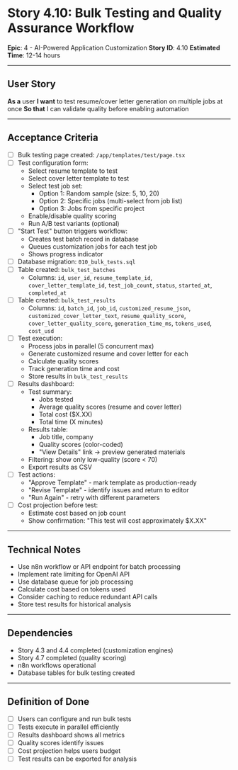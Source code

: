 # Story 4.10: Bulk Testing and Quality Assurance Workflow

**Epic**: 4 - AI-Powered Application Customization
**Story ID**: 4.10
**Estimated Time**: 12-14 hours

---

## User Story

**As a** user
**I want** to test resume/cover letter generation on multiple jobs at once
**So that** I can validate quality before enabling automation

---

## Acceptance Criteria

- [ ] Bulk testing page created: `/app/templates/test/page.tsx`
- [ ] Test configuration form:
  - Select resume template to test
  - Select cover letter template to test
  - Select test job set:
    - Option 1: Random sample (size: 5, 10, 20)
    - Option 2: Specific jobs (multi-select from job list)
    - Option 3: Jobs from specific project
  - Enable/disable quality scoring
  - Run A/B test variants (optional)
- [ ] "Start Test" button triggers workflow:
  - Creates test batch record in database
  - Queues customization jobs for each test job
  - Shows progress indicator
- [ ] Database migration: `010_bulk_tests.sql`
- [ ] Table created: `bulk_test_batches`
  - Columns: `id`, `user_id`, `resume_template_id`, `cover_letter_template_id`, `test_job_count`, `status`, `started_at`, `completed_at`
- [ ] Table created: `bulk_test_results`
  - Columns: `id`, `batch_id`, `job_id`, `customized_resume_json`, `customized_cover_letter_text`, `resume_quality_score`, `cover_letter_quality_score`, `generation_time_ms`, `tokens_used`, `cost_usd`
- [ ] Test execution:
  - Process jobs in parallel (5 concurrent max)
  - Generate customized resume and cover letter for each
  - Calculate quality scores
  - Track generation time and cost
  - Store results in `bulk_test_results`
- [ ] Results dashboard:
  - Test summary:
    - Jobs tested
    - Average quality scores (resume and cover letter)
    - Total cost ($X.XX)
    - Total time (X minutes)
  - Results table:
    - Job title, company
    - Quality scores (color-coded)
    - "View Details" link → preview generated materials
  - Filtering: show only low-quality (score < 70)
  - Export results as CSV
- [ ] Test actions:
  - "Approve Template" - mark template as production-ready
  - "Revise Template" - identify issues and return to editor
  - "Run Again" - retry with different parameters
- [ ] Cost projection before test:
  - Estimate cost based on job count
  - Show confirmation: "This test will cost approximately $X.XX"

---

## Technical Notes

- Use n8n workflow or API endpoint for batch processing
- Implement rate limiting for OpenAI API
- Use database queue for job processing
- Calculate cost based on tokens used
- Consider caching to reduce redundant API calls
- Store test results for historical analysis

---

## Dependencies

- Story 4.3 and 4.4 completed (customization engines)
- Story 4.7 completed (quality scoring)
- n8n workflows operational
- Database tables for bulk testing created

---

## Definition of Done

- [ ] Users can configure and run bulk tests
- [ ] Tests execute in parallel efficiently
- [ ] Results dashboard shows all metrics
- [ ] Quality scores identify issues
- [ ] Cost projection helps users budget
- [ ] Test results can be exported for analysis
